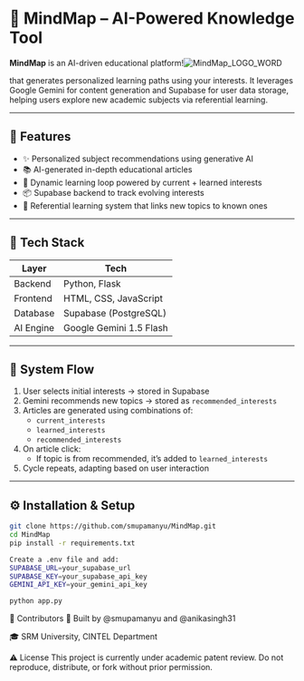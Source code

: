 

# 🧠 MindMap – AI-Powered Knowledge Tool

**MindMap** is an AI-driven educational platform!![MindMap_LOGO_WORD](https://github.com/user-attachments/assets/142e6252-5087-40a5-bb72-6a2bbd7a9fa5)

 that generates personalized learning paths using your interests. It leverages Google Gemini for content generation and Supabase for user data storage, helping users explore new academic subjects via referential learning.

---

## 🚀 Features

- ✨ Personalized subject recommendations using generative AI
- 📚 AI-generated in-depth educational articles
- 🔁 Dynamic learning loop powered by current + learned interests
- 📦 Supabase backend to track evolving interests
- 🧠 Referential learning system that links new topics to known ones

---

## 🧱 Tech Stack

| Layer       | Tech                      |
|-------------|---------------------------|
| Backend     | Python, Flask             |
| Frontend    | HTML, CSS, JavaScript     |
| Database    | Supabase (PostgreSQL)     |
| AI Engine   | Google Gemini 1.5 Flash   |

---

## 🧩 System Flow

1. User selects initial interests → stored in Supabase
2. Gemini recommends new topics → stored as `recommended_interests`
3. Articles are generated using combinations of:
   - `current_interests`
   - `learned_interests`
   - `recommended_interests`
4. On article click:
   - If topic is from recommended, it’s added to `learned_interests`
5. Cycle repeats, adapting based on user interaction

---

## ⚙️ Installation & Setup

```bash
git clone https://github.com/smupamanyu/MindMap.git
cd MindMap
pip install -r requirements.txt

Create a .env file and add:
SUPABASE_URL=your_supabase_url
SUPABASE_KEY=your_supabase_api_key
GEMINI_API_KEY=your_gemini_api_key

python app.py
```
👥 Contributors
🤖 Built by @smupamanyu and @anikasingh31

🎓 SRM University, CINTEL Department

⚠️ License
This project is currently under academic patent review. Do not reproduce, distribute, or fork without prior permission.



  
